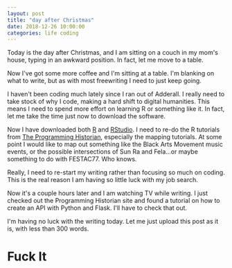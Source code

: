 ```yaml
---
layout: post
title: "day after Christmas"
date: 2018-12-26 10:00:00
categories: life coding
---
```

Today is the day after Christmas, and I am sitting on a couch in my mom's house, typing in an awkward position. In fact, let me move to a table.

Now I've got some more coffee and I'm sitting at a table. I'm blanking on what to write, but as with most freewriting I need to just keep going.

I haven't been coding much lately since I ran out of Adderall. I really need to take stock of why I code, making a hard shift to digital humanities. This means I need to spend more effort on learning R or something like it. In fact, let me take the time just now to download the software.

Now I have downloaded both [R](https://www.r-project.org/) and [RStudio](https://www.rstudio.com/). I need to re-do the R tutorials from [The Programming Historian](https://programminghistorian.org/), especially the mapping tutorials. At some point I would like to map out something like the Black Arts Movement music events, or the possible intersections of Sun Ra and Fela...or maybe something to do with FESTAC77. Who knows.

Really, I need to re-start my writing rather than focusing so much on coding. This is the real reason I am having so little luck with my job search.

Now it's a couple hours later and I am watching TV while writing. I just checked out the Programming Historian site and found a tutorial on how to create an API with Python and Flask. I'll have to check that out.

I'm having no luck with the writing today. Let me just upload this post as it is, with less than 300 words.

# Fuck It
